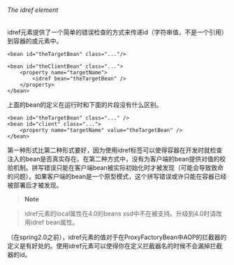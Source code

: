 ###### The idref element

idref元素提供了一个简单的错误检查的方式来传递id（字符串值，不是一个引用）到容器的<constructor-arg/>或<property/>元素中。

```
<bean id="theTargetBean" class="..."/>

<bean id="theClientBean" class="...">
    <property name="targetName">
        <idref bean="theTargetBean" />
    </property>
</bean>
```

上面的bean的定义在运行时和下面的片段没有什么区别。

```
<bean id="theTargetBean" class="..." />
<bean id="client" class="...">
    <property name="targetName" value="theTargetBean" />
</bean>
```

第一种形式比第二种形式要好，因为使用idref标签可以使得容器在开发时就检查注入的bean是否真实存在。在第二种方式中，没有为客户端的bean提供对值的校验机制。拼写错误只能在客户端bean被实际初始化时才被发现（可能会导致致命的问题）。如果客户端的bean是一个原型模式，这个拼写错误或许只能在容器已经被部署后才被发现。

>**Note**

>idref元素的local属性在4.0的beans xsd中不在被支持。升级到4.0时请改用idref bean属性。

（在spring2.0之前），idref元素的值对于在ProxyFactoryBean中AOP的拦截器的定义是有好处的。使用idref元素可以使得你在定义拦截器名的时候不会漏掉拦截器的id。